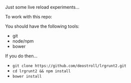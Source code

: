 Just some live reload experiments...

To work with this repo:

You should have the following tools:

- git
- node/npm
- bower

If you do then... 

- ```git clone https://github.com/deostroll/lrgrunt2.git```
- ```cd lrgrunt2 && npm install```
- ```bower install```